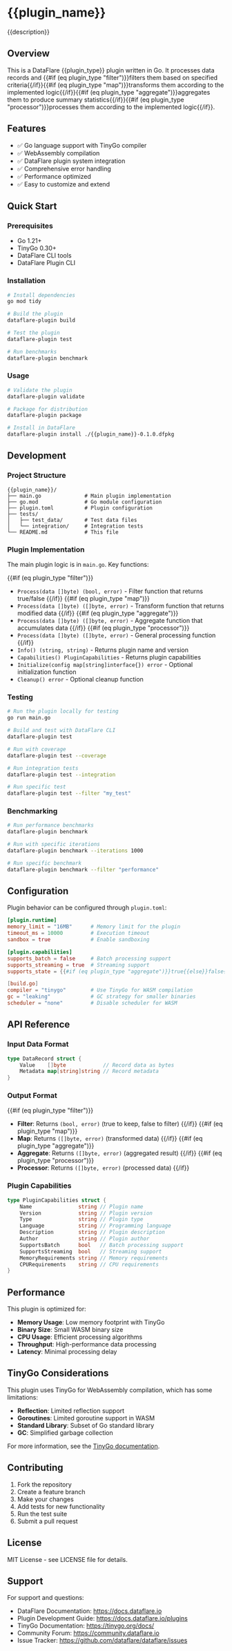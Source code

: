 # {{plugin_name}}

{{description}}

## Overview

This is a DataFlare {{plugin_type}} plugin written in Go. It processes data records and {{#if (eq plugin_type "filter")}}filters them based on specified criteria{{/if}}{{#if (eq plugin_type "map")}}transforms them according to the implemented logic{{/if}}{{#if (eq plugin_type "aggregate")}}aggregates them to produce summary statistics{{/if}}{{#if (eq plugin_type "processor")}}processes them according to the implemented logic{{/if}}.

## Features

- ✅ Go language support with TinyGo compiler
- ✅ WebAssembly compilation
- ✅ DataFlare plugin system integration
- ✅ Comprehensive error handling
- ✅ Performance optimized
- ✅ Easy to customize and extend

## Quick Start

### Prerequisites

- Go 1.21+
- TinyGo 0.30+
- DataFlare CLI tools
- DataFlare Plugin CLI

### Installation

```bash
# Install dependencies
go mod tidy

# Build the plugin
dataflare-plugin build

# Test the plugin
dataflare-plugin test

# Run benchmarks
dataflare-plugin benchmark
```

### Usage

```bash
# Validate the plugin
dataflare-plugin validate

# Package for distribution
dataflare-plugin package

# Install in DataFlare
dataflare-plugin install ./{{plugin_name}}-0.1.0.dfpkg
```

## Development

### Project Structure

```
{{plugin_name}}/
├── main.go              # Main plugin implementation
├── go.mod               # Go module configuration
├── plugin.toml          # Plugin configuration
├── tests/
│   ├── test_data/       # Test data files
│   └── integration/     # Integration tests
└── README.md            # This file
```

### Plugin Implementation

The main plugin logic is in `main.go`. Key functions:

{{#if (eq plugin_type "filter")}}
- `Process(data []byte) (bool, error)` - Filter function that returns true/false
{{/if}}
{{#if (eq plugin_type "map")}}
- `Process(data []byte) ([]byte, error)` - Transform function that returns modified data
{{/if}}
{{#if (eq plugin_type "aggregate")}}
- `Process(data []byte) ([]byte, error)` - Aggregate function that accumulates data
{{/if}}
{{#if (eq plugin_type "processor")}}
- `Process(data []byte) ([]byte, error)` - General processing function
{{/if}}
- `Info() (string, string)` - Returns plugin name and version
- `Capabilities() PluginCapabilities` - Returns plugin capabilities
- `Initialize(config map[string]interface{}) error` - Optional initialization function
- `Cleanup() error` - Optional cleanup function

### Testing

```bash
# Run the plugin locally for testing
go run main.go

# Build and test with DataFlare CLI
dataflare-plugin test

# Run with coverage
dataflare-plugin test --coverage

# Run integration tests
dataflare-plugin test --integration

# Run specific test
dataflare-plugin test --filter "my_test"
```

### Benchmarking

```bash
# Run performance benchmarks
dataflare-plugin benchmark

# Run with specific iterations
dataflare-plugin benchmark --iterations 1000

# Run specific benchmark
dataflare-plugin benchmark --filter "performance"
```

## Configuration

Plugin behavior can be configured through `plugin.toml`:

```toml
[plugin.runtime]
memory_limit = "16MB"      # Memory limit for the plugin
timeout_ms = 10000         # Execution timeout
sandbox = true             # Enable sandboxing

[plugin.capabilities]
supports_batch = false     # Batch processing support
supports_streaming = true  # Streaming support
supports_state = {{#if (eq plugin_type "aggregate")}}true{{else}}false{{/if}}      # Stateful processing

[build.go]
compiler = "tinygo"        # Use TinyGo for WASM compilation
gc = "leaking"             # GC strategy for smaller binaries
scheduler = "none"         # Disable scheduler for WASM
```

## API Reference

### Input Data Format

```go
type DataRecord struct {
    Value    []byte            // Record data as bytes
    Metadata map[string]string // Record metadata
}
```

### Output Format

{{#if (eq plugin_type "filter")}}
- **Filter**: Returns `(bool, error)` (true to keep, false to filter)
{{/if}}
{{#if (eq plugin_type "map")}}
- **Map**: Returns `([]byte, error)` (transformed data)
{{/if}}
{{#if (eq plugin_type "aggregate")}}
- **Aggregate**: Returns `([]byte, error)` (aggregated result)
{{/if}}
{{#if (eq plugin_type "processor")}}
- **Processor**: Returns `([]byte, error)` (processed data)
{{/if}}

### Plugin Capabilities

```go
type PluginCapabilities struct {
    Name               string // Plugin name
    Version            string // Plugin version
    Type               string // Plugin type
    Language           string // Programming language
    Description        string // Plugin description
    Author             string // Plugin author
    SupportsBatch      bool   // Batch processing support
    SupportsStreaming  bool   // Streaming support
    MemoryRequirements string // Memory requirements
    CPURequirements    string // CPU requirements
}
```

## Performance

This plugin is optimized for:

- **Memory Usage**: Low memory footprint with TinyGo
- **Binary Size**: Small WASM binary size
- **CPU Usage**: Efficient processing algorithms
- **Throughput**: High-performance data processing
- **Latency**: Minimal processing delay

## TinyGo Considerations

This plugin uses TinyGo for WebAssembly compilation, which has some limitations:

- **Reflection**: Limited reflection support
- **Goroutines**: Limited goroutine support in WASM
- **Standard Library**: Subset of Go standard library
- **GC**: Simplified garbage collection

For more information, see the [TinyGo documentation](https://tinygo.org/docs/).

## Contributing

1. Fork the repository
2. Create a feature branch
3. Make your changes
4. Add tests for new functionality
5. Run the test suite
6. Submit a pull request

## License

MIT License - see LICENSE file for details.

## Support

For support and questions:

- DataFlare Documentation: https://docs.dataflare.io
- Plugin Development Guide: https://docs.dataflare.io/plugins
- TinyGo Documentation: https://tinygo.org/docs/
- Community Forum: https://community.dataflare.io
- Issue Tracker: https://github.com/dataflare/dataflare/issues
